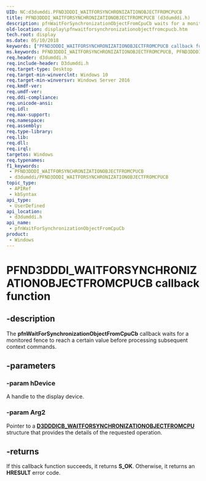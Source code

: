 ```yaml
---
UID: NC:d3dumddi.PFND3DDDI_WAITFORSYNCHRONIZATIONOBJECTFROMCPUCB
title: PFND3DDDI_WAITFORSYNCHRONIZATIONOBJECTFROMCPUCB (d3dumddi.h)
description: pfnWaitForSynchronizationObjectFromCpuCb waits for a monitored fence to reach a certain value before processing subsequent context commands.
old-location: display\pfnwaitforsynchronizationobjectfromcpucb.htm
tech.root: display
ms.date: 05/10/2018
keywords: ["PFND3DDDI_WAITFORSYNCHRONIZATIONOBJECTFROMCPUCB callback function"]
ms.keywords: PFND3DDDI_WAITFORSYNCHRONIZATIONOBJECTFROMCPUCB, PFND3DDDI_WAITFORSYNCHRONIZATIONOBJECTFROMCPUCB callback, d3dumddi/pfnWaitForSynchronizationObjectFromCpuCb, display.pfnwaitforsynchronizationobjectfromcpucb, pfnWaitForSynchronizationObjectFromCpuCb, pfnWaitForSynchronizationObjectFromCpuCb callback function [Display Devices]
req.header: d3dumddi.h
req.include-header: D3dumddi.h
req.target-type: Desktop
req.target-min-winverclnt: Windows 10
req.target-min-winversvr: Windows Server 2016
req.kmdf-ver: 
req.umdf-ver: 
req.ddi-compliance: 
req.unicode-ansi: 
req.idl: 
req.max-support: 
req.namespace: 
req.assembly: 
req.type-library: 
req.lib: 
req.dll: 
req.irql: 
targetos: Windows
req.typenames: 
f1_keywords:
 - PFND3DDDI_WAITFORSYNCHRONIZATIONOBJECTFROMCPUCB
 - d3dumddi/PFND3DDDI_WAITFORSYNCHRONIZATIONOBJECTFROMCPUCB
topic_type:
 - APIRef
 - kbSyntax
api_type:
 - UserDefined
api_location:
 - d3dumddi.h
api_name:
 - pfnWaitForSynchronizationObjectFromCpuCb
product:
 - Windows
---
```


# PFND3DDDI_WAITFORSYNCHRONIZATIONOBJECTFROMCPUCB callback function


## -description

The **pfnWaitForSynchronizationObjectFromCpuCb** callback waits for a monitored fence to reach a certain value before processing subsequent context commands.

## -parameters

### -param hDevice

A handle to the display device.

### -param Arg2

Pointer to a [**D3DDDICB_WAITFORSYNCHRONIZATIONOBJECTFROMCPU**](ns-d3dumddi-d3dddicb_waitforsynchronizationobjectfromcpu.md) structure that provides the details of the requested operation.

## -returns

If this callback function succeeds, it returns **S_OK**. Otherwise, it returns an **HRESULT** error code.


